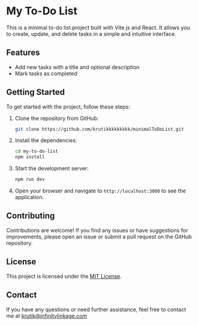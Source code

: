 # My To-Do List

This is a minimal to-do list project built with Vite.js and React. It allows you to create, update, and delete tasks in a simple and intuitive interface.

## Features

- Add new tasks with a title and optional description
- Mark tasks as completed


## Getting Started

To get started with the project, follow these steps:

1. Clone the repository from GitHub:

    ```bash
    git clone https://github.com/krutikkkkkkkkk/minimalToDoList.git
    ```

2. Install the dependencies:

    ```bash
    cd my-to-do-list
    npm install
    ```

3. Start the development server:

    ```bash
    npm run dev
    ```

4. Open your browser and navigate to `http://localhost:3000` to see the application.

## Contributing

Contributions are welcome! If you find any issues or have suggestions for improvements, please open an issue or submit a pull request on the GitHub repository.

## License

This project is licensed under the [MIT License](LICENSE).

## Contact

If you have any questions or need further assistance, feel free to contact me at krutik@infinitylinkage.com
